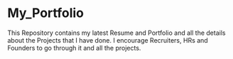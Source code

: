 # My_Portfolio
This Repository contains my latest Resume and Portfolio and all the details about the Projects that I have done. I encourage Recruiters, HRs and Founders to go through it and all the projects.

